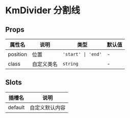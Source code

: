 # KmDivider 分割线

## Props

| 属性名   | 说明       | 类型               | 默认值 |
| -------- | ---------- | ------------------ | ------ |
| position | 位置       | `'start' \| 'end'` | -      |
| class    | 自定义类名 | `string`           | -      |

## Slots

| 插槽名  | 说明           |
| ------- | -------------- |
| default | 自定义默认内容 |
